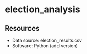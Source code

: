 # election_analysis

## Resources 
- Data source: election_results.csv
- Software: Python (add version) 
